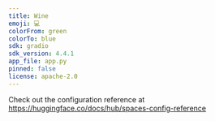 ```yaml
---
title: Wine
emoji: 💻
colorFrom: green
colorTo: blue
sdk: gradio
sdk_version: 4.4.1
app_file: app.py
pinned: false
license: apache-2.0
---
```


Check out the configuration reference at https://huggingface.co/docs/hub/spaces-config-reference
